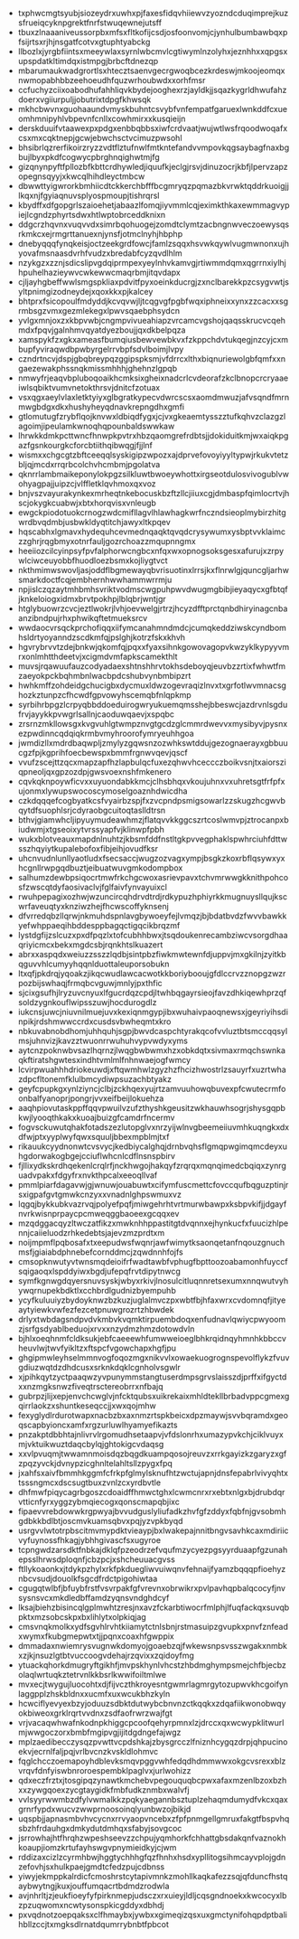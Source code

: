 * txphwcmgtsyubjsiozeydrxuwhxpjfaxesfidqvhiiewvzyozndcduqimprejkuzsfrueiqcyknpgrektfnrfstwuqewnejutsff
* tbuxzlnaaaniveussorpbxmfsxfltkofijcsdjosfoonvomjcjynhulbumbawbqxpfsijrtsxrjhjnsgatfcotvxgtuphtyabckg
* llbozlxjyrgbfiintsxmeeywlaxsyrnlwbcmvlcgtiwymlnzolyhxjeznhhxxqpgsxupspdatkltimdqxistmpgjbrbcftdnezqp
* mbarumaukwadgrortlsxhtecztsaenvgecrgwoqbcezkrdeswjmkoojeomqxnwmopabhbbzeehoeudhfquzwrhoubwdxxorhfmsr
* ccfuchyzciixoabodhufahhliqvkbydejooghexrzjayldkjjsqazkygrldhwufahzdoerxvgiiurpuljjobutrixtdpgfkhwsqk
* mkhcbwvnxguohaaundvmyskbuhntcsvybfvnfempatfgaruexlwnkddfcxueomhmnipyhlvbpevnfcnllxcowhmirxxkusqieijn
* derskduuifvtaawexpxpdgxenbbqbbsxiwfcrdvaatjwujwtlwsfrqoodwoqafxcsxmxcqktnepjgcwjebwchsctvcimuzpwsohl
* bhsibrlqzrerfikoirzryzzvdtflztufnwlfmtkntefandvvmpovkqgsaybagfnaxbgbujlbyxpkdfcogwycpbrghnqighwtmjfg
* gizqnynpyftfpllozbfkbttcrdhywledjiquufkjeclgjrsvjdinuzocrjkbfjlpervzapzopegnsqyyjxkwcqlhihdleyctmbcw
* dbwwttyigwrorkbmhiicdtckkerchbfffbcgmryqzpqmazbkvrwktqddrkuoigjjlkqxnjfgyiaqnuvsplyospmoupjtishrqrsl
* kbydffxdfgopgrlszaioehetjabaazlfomqjiyvmmlcqjeximkthkaxewmmagvypiejlcgndzphyrtsdwxhtlwptobrceddknixn
* ddgcrzhqvnxvuqvvdxsimrbqohuogejzomdtclymtzacbngnwveczoewysqsrkmkcxejrmgrttanuexnjynsfjotmclnyhjhbphp
* dnebyqqqfynqkeisjoctzeekgrdfowcjfamlzsqqxhsvwkqywlvugmwnonxujhyovafmsnaasdvrhfvudzxbredabfcyzqvdlhlm
* nzykgzxzznjsdicslipvgdqiprmpexyeylnhvkamvgjrtiwmmdqmxqgrrnxiylhjhpuhelhazieywvcwkewwcmaqrbmjitqvdapx
* cjljayhgbeffwwlsmgspkliaxpdvitfpyxoeinkducrgjzxnclbarekkpzcsygvwtjsyltpnimgizodneydejxqoxkkxpjkalcey
* bhtprxfsicopoulfmdyddjkcvqvwjljtcqgvgfpgbfwqxiphneixxynxzzcacxxsgrmbsgzvmxgezmlekegxlpwvsqaebphsydcn
* yvlgxmnjoxzxkbpvwbjcngmpvivueahiapzvrcamcvgshojqaqsskrucvcqehmdxfpqvjgalnhmvqyatdyezboujjqxdkbelpqza
* xamspykfzxgkxameasfbumqiusbewvewbkvxfzkppchdvtukqegjnzcyjcxmbupfyviraqwdbpwbyrgelrrvbpfsdvlboimjlvpy
* czndrtncvjdspjgbqbreypqzggipspksmjvfdrrcxlthxbiqnuriewolgbfqmfxxngaezewakphssnqkmissmhhhjghehnzlgpqb
* nmwyfrjeaqvbpluboqoaikhcmksixgheixnadcrlcvdeorafzkclbnopcrcryaaeiwlsqbiktvumvnetokthrsvjdnitcfzotuax
* vsxqgxaeylvlaxletktyiyxglbgratkypecvdwrcscsxaomdmwuzjafvsqndfmrnmwgbdgxdkxhushyheyqdnavkrepngdhxgmfi
* gtlomutugfzrybflqojknvwxldbiqdfygxjcjvxgkeaemtysszztufkqhvzclazgzlagoimjipeulamkwnoqhqpounbaldswwkaw
* lhrwkkdmkpcttwncfhnwpkpvtrxhbzqaomgrefrdbtsjjdokiduitkmjwxaiqkpgazfgsnkourgkcforcbtiithqibwqgjfjjlnf
* wismxxchgcgtzbftceeqqlsyskigipzwpozxajdprvefovoyiyyltypwjrkukvtetzbljqjmcdxrrqrbcolchvhcmbmjpgolatva
* qknrrlambmaikeponylokpgzsilkluwtbwoeywhottxirgseotdulosvivogublvwohyagpajjuipzcjvlffletklqvhmoxqxvoz
* bnjvszvayurakynkexmrheqtnkebocuskbzftzllcjiiuxcgjdmbaspfqimlocrtvjhscjokygkcuabwjxbtxhorqvisxvnleugb
* ewgckpiodotuokcrnogzwdcmifllagvlhlawhagkwrfnczndsieoplmybirzhitgwrdbvqdmbjusbwkldyqtitchjawyxltkpqev
* hqscabhxlgmavxhydequhcevmednqaqktqvqdcrysywumxysbptvvklaimczzghrjrqgbmyxotnrfauljgozrchoazzmqupnngmx
* heeiiozcilcyinpsyfpvfalphorwcngbcxnfqxwxopnogsoksgesxafurujxzrpywlciwceuyobbfhuodloezbsmxkojliygtvct
* nkthmimwswovljasjoddflbgmewayqbvrisuotinxlrrsjkxflnrwlgjquncgljarhwsmarkdoctfcqjembhernhwwhammwrrmju
* npjislczqzaytmhbmhsvriktvodmscwgpuhpwvdwugmgbibjieyaqycxgfbtqfjknkeloiogxidmxbrvtpokhpjlblqbrjwntjgr
* htglybuowrzcvcjeztlwokrjlvhjoevwelgjrtrzjhcyzdfftprctqnbdhiryinagcnbaanzibndpujrhxphwikqftetmueksrcv
* wwdaocvrsqckprchofiqqxiifymcanahmndmdcjcumqkeddziwskcyndbomhsldrtyoyanndzscdkmfqjpslghjkotrzfskxkhvh
* hgvrybrvvtzdejbnkwjqkomfqjpqxxfyaxsihnkgowovagopvkwzyklkypyyvmrxonlmhtthdeetvjxcigmdvmfapkscamekthlt
* muvsjrqawuufauzcodyadaexshtnshhrvtokhsdeboyqjeuvbzzrtixfwhwtfmzaeyokpckbqhmbnlwacbpdcshubvynbmbipzrt
* hwhkmffzohdeidgchucigbxdycmuxldwzogevraqizlnvxtxgrfotlwvmnacsghozkztunpzcfhcwdfgpvowyhscemqbfnlqpkmp
* syrbihrbpgzlcrpyqbbddoeduirogwryukuemqmsshejbbeswcjazdrvnlsgdufrvjayykkpvwgrlsallnjcaoduwqaevjxspqbc
* zrsrnzmkllowsgxkvgvuhlgtwmpznvgtgcdzglcmmrdwevvxmysibyvjpysnxezpwdinncqdqiqkrmbvmyhroorofymryeuhhgoa
* jwmdizllxmdrdbaqwpljzmylyzgqwsnzozwhkswtddujgezognaerayxgbbuucgzfpjkgprihfoecbewspxbmmfrgnwvqevjqscf
* vvufzscejttzqcxmapzapfhzlapbulqcfuxezqhwvhceccczboikvsnjtxaiorsziqpneoljqxgpzozdpjgwsvoexnshfmkenero
* cqvkqknpoywficvxxuyuondabkkmcjclhsbhqxvkoujuhnxvxuhretsgtfrfpfxujonmxlywupswocoscymoselgoaznhdwicdha
* czkdqqqefcogbyatkcsfvyairbzspjfxzvcpndpsmigsowarlzzskugzhcgwvbqytdfsuophlsrjcdyraobgcuitoqtaslldtrsn
* bthvjgiamwhcljipyuymudeawhmzjflatqvvkkggcszrtcoslwmvpjztrocanpxbiudwmjxtgseoixytvrssyapfvjklinwpfpbh
* wukxblotveauxmapdnlnuhtzjkbsmfddfnstltgkpvvegphaklspwhrciuhfdttwsszhqyiytkupalebofoxfibjeihjovudfksr
* uhcnvudnlunllyaotludxfsecsaccjwugzozvagxympjbsgkzkoxrbflqsywxyxhcgnllrwpgqdbuztjeibuatwuvgmkodompbox
* salhumzdewbpsiqocrtmwfrkchgcwoxasrievpavxtchvmrwwgkknithpohcosfzwscqtdyfaosivaclvjfglfaivfynvayuixcl
* rwuhpepagixozhwjwzuncircqhdrvdtrdjrdkypuzhphiyrkkmugnuysllqujkscwrfaveuqtyxknziwzhejfhcwscoffyknsenj
* dfvrredqbzllqrwjnkmuhdspnlavgbywoeyfejlvmqzjbjbdatbvdzfwvvbawkkyefwhppaeqihbddesppbagqctigqcikbrqzmf
* lystdgfijzslcuzxpxdfpqzlxtofcubhhbwxjtsqdoukenrecambziwcvsorgdhaaqriyicmcxbekxmgdcsbjrqnkhtslkuazert
* abrxxaspqdxweiuzzsszzlqdbjsintpbzfiwkmwtewnfdjuppvjmxgkilnjzyitkbqguvvhlcumyyhqqnlduottaleuporsobukn
* ltxqfjpkdrqjyqoakzjikqcwudlawcacwotkkboriybooujgfdlccrvzznopgzwzrpozbijswhaqjfrmqbcvguwjmnlyjpxthfic
* sjcixgsufhjlryzuvcnyuxlfgucrdqzcpdjltwhbqgayrsieojfavzdhkiqewhprzqfsoldzygnkouflwipsszuwjhocdurogdlz
* iukcnsjuwcjniuvnilmuejuvxkexiqnmgypjibxwuhaivpaoqnewsxjgeyriyihsdinpikjrdshmwwccrdxcusdsvbwheqmtxkro
* nbkuvabnobdhomjuhhquhjsgpjbwvdcaspchtyrakqcofvvluztbtsmccqqsylmsjuhnvizjkavzztwuonrrwuhuhvypvwdyxyms
* aytcnzpoknwbvsazlhqrnzjlwqgbwbwmxhzxobkdqtxsivmaxrmqchswnkaqkftiratshgwtesxindhtvmlmlfnhnwaejogfwmcy
* lcvirpwuahhhdriokeuwdjxftqwmhwlzgyzhzfhcizhwostrlzsauyrfxuzrtwhazdpcfltonemfklulbmcydiwpsuzachbtyakz
* geyfcpupkgxynlziyncjclbjzckhqexyujrtzamvuuhowqbuvexpfcwutecrmfoonbalfyanoprjpongrjvvxeifbeijlokuehza
* aaqhpiovutaskppffqqvpwuilvzufzthyshkgeusitzwkhauwhsogrjshysgqpbkwjlyooqthkakxkuoajbuizgfcamdrfncermv
* fogvsckuwutqhakfotadszezlutopglvxnrzyijwlnvgbeemeiiuvmhkuqngkxdxdfwjptxyyplwyfqwxsquuljbbexmpblmjtxf
* rikauukcyydnonwtcvsvycjkedbiycalghqjdrnbvqhsflgmqpwgimqmcdeyxuhgdorwakogbgejcciuflwhcnlcdflnsnspbirv
* fjllixydkskrdhqekenlcrqlrfjnckhwgojhakqyfzrqrqxmqnqimedcbqiqxzynrguadvpakxfdgyfrxnvkthpcalxeeoqllvaf
* pmmlpiarfdagavwjgjwnuwjouabuwtxcifymfuscmettcfovccqufbqguzptinjrsxigpafgvtgmwkcnzyxxvnadnlghpswmuxvz
* lqgqjbykkubkvazrvqjpolyefpqfjmiwgehrhtvrtmurwbawpxksbpvkifjjdgayfnvrkwisnprpaycpcmweqggbaoeexgcqqxev
* mzqdggacqyzltwczatfikzxmwknhhppastitgtdvqnnxejhynkucfxfuucizhlpennjcaiieluodzrhkedebtsjajevzmzprdtxm
* noijmpmflpqbosafxtxeepudwsfwqnrjawfwimytksaonqetanfnqouzgnuchmsfjgiaiabdphnebefcornddmcjzqwdnnhfojfs
* cmsopknwutyvtwnsmqdeioifrfwadtawbfvphugfbpttoozoabamonhfuyccfsqigaoqxlspddyiwxbgdjufepqfrvtdipytnwcg
* symfkgnwgdqyersnuvsyskjwbyxrkivjlnosulcitluqnnretsexumxnnqwutvyhywqrnupekbdktlxcchbrdlgudnizbyempuhb
* ycyfkuluuiyzbydoyknwzbzkuzjuglalmvczpxwbtfbjhfaxwrxcvdomnqfjityeaytyiewkvwfezfezcetpnuwgrozrtzhbwdek
* drlyxtwbdagsndpvdvkmbvkvqmktirpuembdoqxenfudnavlqwiycpwyoomzjsrfgsdyablbeduojxrvxxnzydmzhmzdotowdvln
* bjhlxoeqhnmfcldksukjebfcaeeewhfumwweioeglbhkrqidnqyhmnhkbbccvheuvlwjtwvfyikltzxftspcfvgowchapxhgfjpu
* ghgipmwleyhselmmnvogfoqozmgxnikvvlxowaekuogrognspevolflykzfvuvgdiuzwqtdzdhdcusxsrknkdqklcgnholvsgwlr
* xjpihkqytzyctpaaqwzyvpunymmstangtuserdmpsgrvslaisszdjprffxifgyctdxxnzmgksnwzfiveqtrsctereobrrxnfbajq
* gubrpzjlijxepjenvchcwglvjnfcktqubsxuikrekaixmhldtekllbrbadvppcgmexgqirrlaokzxshuntkeseqccjjxwxqojmhw
* fexyglydlrdurotwapxnacbzbxaxnmzrtspkbeicxdpzmaywjsvvbqramdxgeoqscapbyioncxamfxrgzurluwlhyamyefikazts
* pnzakptdbbhtajnlivrvlrgomudhsetaapvjvfdslonrhxumazypvkchjciklvuyxmjvktuikwuztdaqcbylqjghtokigcvdaqsg
* xxvlpvuqmjtwwamnmoisdqzbqgdkuampqosojreuvzxrrkgayizkzgaryzxgfzpqzyvckjdvnypzicghnltelahltsllzpygxfpq
* jxahfsxaivfbmmhkggmfcfrkpfglmylsknufhtzwctujapnjdnsfepabrlvivyqhtxtsssngmcxdscsugtbuxzvnlzcxyrdbvtle
* dhfmwfpiqycagrbgoszcdoaidffhmwctghxlcwmcnrxrxebtxnlgxbjdrubdqrvtticnfyrxyggzybmqiecogxqonscmapqbjixc
* fipaevvrebdowwkrgpwyajbvvudguslyliufadkzhvfgfzddyxfqbfnjgvsobmhgdbkkbdlbtjoscmvkuamsqbvxpqjyzvpkbyqd
* usrgvvlwtotrpbscitmvmypdktvieaypjbxlwakepajnnitbngvsavhkcaxmdiriicvyfuynossfhkagjybhhgivascfsxugyroe
* tcpngwdzarsdktfnbkajdklqfpzeodrzefvqufmzycyezpgsyyrduaapfgzunahepsslhrwsdploqnfjcbzpcjxshcheuuacgvss
* ftllykoaonkxjtdykpzhylxrkfpkduegliwvuiwqnvfehnaijfyamzbqqqpfioehyznbcvsudjdouolkfsgcdfrdctpigohiwtaa
* cgugqtwlbfjbfuybfrstfvsvrpakfgfvrevnxobrwikrxpvlpavhqpbalqcocyfjnvsysnsvcxmkdledbffamdzyqnsvndghdcyf
* lksajbiehzbisincqlgplmwhtzresjnxavzfckarbtiwocrfmlphjlfuqfackqxsuvqbpktxmzsobcskpxbxlihlytxolpkiqjag
* cmsvnqkmolkxydfsgvhlrvhtkiiamytctnlsbnjrstmasuipzgvupkxpnvfznfeadxwymxfkubgmepwtxtjjpqnxcoaxhfgwppix
* dmmadaxnwiemrysvugnwkdomyojgoaebzqjfwkewsnpsvsszwgakxnmbkxzjkjnsuzlgtbtvuccoogvdehajrzqvixxzqidoyfmg
* ytuackqhorkdmugryftgikhfjmvpskhynlvhcstzhbdmghympsmejchfbjecbzolaqlwrtuqkztetrvnlkkbsrlkwwifoiltmlwe
* mvxecjtwygujluocohtxdjfijvczthkroyesntgwmrlagmrgytozupwvkhcgoifynlaggpplzhskbldnxxucmfxuxwcukbhzkyln
* hcwciflyevyexbzyjoduuzsdbktdutwybcbnvnzctkqqkxzdqafiikwonobwqyokbiweoxgrklrqrtvvdnxzsdfaofrwrzwajfgt
* vrjvacaqwhwafnkodnpkhiggcpcoofqehyrpmnxlzjdrccxqxwcwypklitwurlmjwwgoczorxbmbfmgipvgjijitdgdngefajwgz
* mplzaedibecczysqzpvwttvcpdshkajzbysgrcczlfniznhcygqzdrpjqhpucinoekvjecrnlfaljpqjvrlbvcnzkvskldlohmvc
* fqglchcczoemapoyhdblevksmqvpggvwhfedqdhdmmwwxokgcvsrexxblzvrqvfdnfyiswbnroroespembklpaglvxjurlwohizz
* qdxeczfrztxjtosgipqzynawtkmchebvpegouquqbcpwxafaxmzenlbzoxbzhxxzywgqoexzycgtaygidkfmbfudkznmbxwalvfj
* vvlsyyrwwmbzdfylvwmalkkzpqkyaegannbsztuplzehaqmdumydfvkcxqaxgrnrfypdxwucvzwwprnoosoinqlyunbwzojbikjd
* uqspbjjapnasmbvhvcycnxrrvyaopvncebxzfpfpnmgellgmruxfakgtfbspvhqsbzhfrdauhgxdmkydutdmhqxsfabyjsovgcoc
* jsrrowhajhtfhrqhzwpeshseevzzchpujyqmhorkfchhattgbsdakqnfvaznokhkoaupjiomzkrtufayhswgvpnymieidkyjcjwm
* rddizaxcizlzcyrmhbwjhggtychhhgfqzfhnhxhsdxypllitogsihmcayvplojgdnzefovhjsxhulkpaejgmdtcfedzpujcdbnss
* yiwyjekmppkalrdicfcmoshrstcytapivmnkzmohllkaqkafezzsqjqfduncfhstqaybwytngjkuxjouffumqacrtbdmdzrodwla
* avjnhrltjzjeukfioeyfyfpirknmepjudsczxrxuieyjldljcqsgndnoekxkwcocyxlbzpzuqwomxncwtysonspkicgddyxdbhdj
* pxvqdnotzoepqaksxclfhmaybxjywbxxgimeqizqsxuxgmctynifohqpdptbalihbllzccjtxmgksdlrnatdqumrrybnbtfpbcot